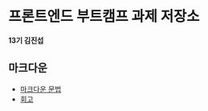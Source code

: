 # 프론트엔드 부트캠프 과제 저장소

**13기 김진섭**

## 마크다운

- [마크다운 문법](./src/md/markdown.md)
- [회고](./src/md/retrospect.md)
